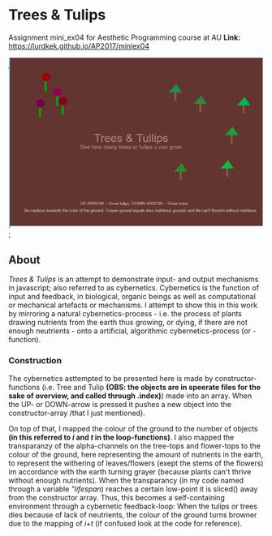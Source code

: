 <b><h1> Trees & Tulips </h1></b>
Assignment mini_ex04 for Aesthetic Programming course at AU
<b>Link:</b> https://lurdkek.github.io/AP2017/miniex04

![screenshot](https://github.com/LurdKek/AP2017/blob/gh-pages/Capture03.PNG?raw=true);

<b><h2> About </b></h2>
<i>Trees & Tulips</i> is an attempt to demonstrate input- and output mechanisms in javascript; also referred to as cybernetics.
Cybernetics is the function of input and feedback, in biological, organic beings as well as computational or mechanical artefacts or mechanisms. I attempt to show this in this work by mirroring a natural cybernetics-process - i.e. the process of plants drawing nutrients from the earth thus growing, or dying, if there are not enough neutrients - onto a artificial, algorithmic cybernetics-process (or - function). 

<b><h3> Construction </h3></b>
The cybernetics asttempted to be presented here is made by constructor-functions (i.e. Tree and Tulip <b>(OBS: the objects are in speerate files for the sake of overview, and called through .index)</b>) made into an array. When the UP- or DOWN-arrow is pressed it pushes a new object into the constructor-array /that I just mentioned). 

On top of that, I mapped the colour of the ground to the number of objects <b>(in this referred to <i>i</i> and <i>t</i> in the loop-functions)</b>. I also mapped the transparanzy of the alpha-channels on the tree-tops and flower-tops to the colour of the ground, here representing the amount of nutrients in the earth, to represent the withering of leaves/flowers (exept the stems of the flowers) im accordance with the earth turning grayer (because plants can't thrive without enough nutrients). When the transparancy (in my code named through a variable <i>"lifespan</i>) reaches a certain low-point it is sliced() away from the constructor array.  Thus, this becomes a self-containing environment through a cybernetic feedback-loop: When the tulips or trees dies because of lack of neutrients, the colour of the ground turns browner due to the mapping of <i>i+t</i> (if confused look at the code for reference).
